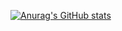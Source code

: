 [![Anurag's GitHub stats](https://github-readme-stats.vercel.app/api?username=kamiya10&show_icons=true&bg_color=22272e&title_color=ffa0b4&text_color=adbac7&icon_color=ffa0b4&border_color=4f5964)](https://github.com/anuraghazra/github-readme-stats)
